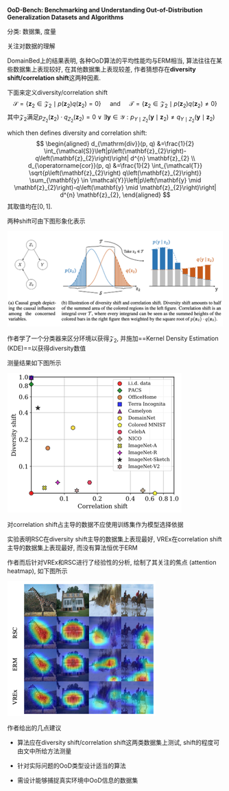 **OoD-Bench: Benchmarking and Understanding Out-of-Distribution Generalization Datasets and Algorithms**

分类: 数据集, 度量

关注对数据的理解

DomainBed上的结果表明, 各种OoD算法的平均性能均与ERM相当, 算法往往在某些数据集上表现较好, 在其他数据集上表现较差, 作者猜想存在**diversity shift/correlation shift**这两种因素.

下面来定义diversity/correlation shift
$$
\mathcal{S}=\left\{\mathbf{z}_{2} \in \mathcal{Z}_{2} \mid p\left(\mathbf{z}_{2}\right) q\left(\mathbf{z}_{2}\right)=0\right\} \quad \text { and } \quad \mathcal{T}=\left\{\mathbf{z}_{2} \in \mathcal{Z}_{2} \mid p\left(\mathbf{z}_{2}\right) q\left(\mathbf{z}_{2}\right) \neq 0\right\}
$$
其中$\mathcal{Z}_2$满足$p_{Z_{2}}\left(\mathbf{z}_{2}\right) \cdot q_{Z_{2}}\left(\mathbf{z}_{2}\right)=0 \vee \exists \mathbf{y} \in \mathcal{Y}: p_{Y \mid Z_{2}}\left(\mathbf{y} \mid \mathbf{z}_{2}\right) \neq q_{Y \mid Z_{2}}\left(\mathbf{y} \mid \mathbf{z}_{2}\right)$

which then defines diversity and correlation shift:
$$
\begin{aligned}
d_{\mathrm{div}}(p, q) &=\frac{1}{2} \int_{\mathcal{S}}\left|p\left(\mathbf{z}_{2}\right)-q\left(\mathbf{z}_{2}\right)\right| d^{n} \mathbf{z}_{2} \\
d_{\operatorname{cor}}(p, q) &=\frac{1}{2} \int_{\mathcal{T}} \sqrt{p\left(\mathbf{z}_{2}\right) q\left(\mathbf{z}_{2}\right)} \sum_{\mathbf{y} \in \mathcal{Y}}\left|p\left(\mathbf{y} \mid \mathbf{z}_{2}\right)-q\left(\mathbf{y} \mid \mathbf{z}_{2}\right)\right| d^{n} \mathbf{z}_{2},
\end{aligned}
$$
其取值均在$[0,1]$.

两种shift可由下图形象化表示

<img src="images/OoD-Bench1.png" alt="image-20210810142209517" style="zoom:50%;" />

作者学了一个分类器来区分环境以获得$\mathcal{Z_2}$​, 并施加==Kernel Density Estimation (KDE)==以获得diversity数值

测量结果如下图所示

<img src="images/OoD-Bench2.png" alt="image-20210810143332142" style="zoom:50%;" />

对correlation shift占主导的数据不应使用训练集作为模型选择依据

实验表明RSC在diversity shift主导的数据集上表现最好, VREx在correlation shift主导的数据集上表现最好, 而没有算法恒优于ERM

作者而后针对VREx和RSC进行了经验性的分析, 绘制了其关注的焦点 (attention heatmap), 如下图所示

<img src="images/OoD-Bench3.png" alt="image-20210810144821103" style="zoom:50%;" />

作者给出的几点建议

+ 算法应在diversity shift/correlation shift这两类数据集上测试, shift的程度可由文中所给方法测量

+ 针对实际问题的OoD类型设计适当的算法

+ 需设计能够捕捉真实环境中OoD信息的数据集

